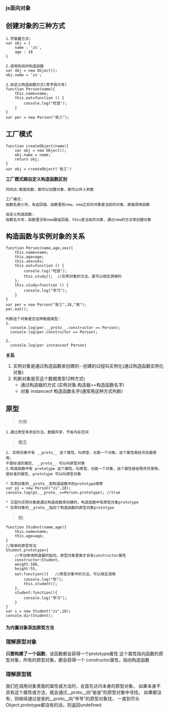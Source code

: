 ### js面向对象

## 创建对象的三种方式

```
1.字面量方式:
var obj = {
    name : 'zs',
    age : 18
}

2.调用系统的构造函数
var obj = new Object();
obj.name = 'zs';

3.自定义构造函数方式(首字母大写)
function Person(name){
    this.name=name;
    this.eat=function () {
        console.log("吃饭");
    }
}
var per = new Person("张三");
```

## 工厂模式

```
function createObject(name){
    var obj = new Object();
    obj.name = name;
    return obj;
}
var obj = createObject('张三')
```

**工厂模式跟自定义构造函数区别**

```
共同点:都是函数，都可以创建对象，都可以传入参数

工厂模式:
函数名是小写，有返回值，函数里有new，new之后的对象是当前的对象，直接调用函数

自定义构造函数:
函数名大写，函数里没有new跟返回值，this是当前的对象，通过new的方式来创建对象
```

## 构造函数与实例对象的关系

```
function Person(name,age,sex){
    this.name=name;
    this.age=age;
    this.sex=sex;
    this.eat=function () {
        console.log("吃饭");
        this.study();  //实例对象的方法，是可以相互调用的
    },
    this.study=function () {
        console.log("学习");
    }
}
var per = new Person("张三",18,"男");
per.eat();

判断这个对象是否这种数据类型:
1.
  console.log(per.__proto__.constructor == Person);
  console.log(per.constructor == Person);

2.
  console.log(per instanceof Person)
```

**关系**

1. 实例对象是通过构造函数来创建的--创建的过程叫实例化(通过构造函数实例化对象)
2. 判断对象是否这个数据类型(2种方式)
    - 通过构造器的方式 (实例对象.构造器==构造函数名字)
    - 对象 instanceof 构造函数名字(通常用这种方式判断)

## 原型

>作用

```
1.通过原型来添加方法，数据共享，节省内存空间
```

>概念

```
1. 实例对象中有 __proto__ 这个属性，叫原型，也是一个对象，这个属性是给浏览器使用，
不是标准的属性, __proto__ 可以叫原型对象
2.构造函数中有 prototype 这个属性，叫原型，也是一个对象，这个属性是给程序员使用，
是标准的属性, prototype 可以叫原型对象

* 实例对象的__proto__和构造函数中的prototype相等
var p1 = new Person("zs",18);
console.log(p1.__proto__==Person.prototype); //true

* 又因为实例对象是通过构造函数来创建的，构造函数中有原型对象prototype
* 实例对象的__proto__指向了构造函数的原型对象prototype
```

>例:

```
function Student(name,age){
    this.name=name;
    this.age=age;
}
//简单的原型写法
Student.prototype={
    //手动修改构造器的指向，原型对象里面才会有constructor属性
    constructor:Student,
    weight:188,
    height:55,
    eat:function(){   //原型对象中的方法，可以相互调用
        console.log("吃");
        this.student();
    },
    student:function(){
        console.log("学习");
    }
}
var s = new Student("zs",18);
console.dir(Student);
```

#### 为内置对象添加原型方法



### 理解原型对象

**只要构建了一个函数**，该函数都会获得一个prototype属性
这个属性指向函数的原型对象，所有的原型对象，都会获得一个
constructor属性，指向构造函数

### 理解原型链
我们在调用对象里面的属性或方法时，会首先访问本身的原型对象，
如果本身不具有这个属性或方法，就会通过__proto__向“爸爸”的原型对象中寻找，
如果都没有，则继续通过爸爸的__proto__向“爷爷”的原型对象找，
一直到尽头Object.prototype都没有的话，则返回undefined